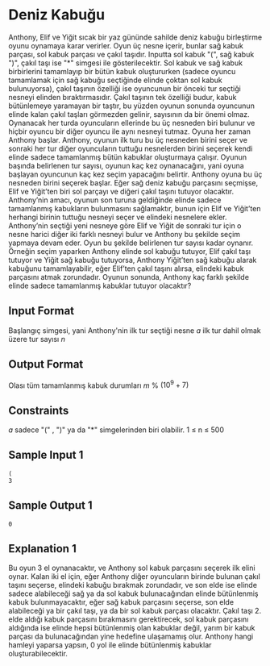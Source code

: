 # Deniz Kabuğu
Anthony, Elif ve Yiğit sıcak bir yaz gününde sahilde deniz kabuğu birleştirme oyunu oynamaya karar verirler. Oyun üç nesne içerir, bunlar sağ kabuk parçası, sol kabuk parçası ve çakıl taşıdır. Inputta sol kabuk "(", sağ kabuk ")", çakıl taşı ise "\*" simgesi ile gösterilecektir. Sol kabuk ve sağ kabuk birbirlerini tamamlayıp bir bütün kabuk oluştururken (sadece oyuncu tamamlamak için sağ kabuğu seçtiğinde elinde çoktan sol kabuk bulunuyorsa), çakıl taşının özelliği ise oyuncunun bir önceki tur seçtiği nesneyi elinden bıraktırmasıdır. Çakıl taşının tek özelliği budur, kabuk bütünlemeye yaramayan bir taştır, bu yüzden oyunun sonunda oyuncunun elinde kalan çakıl taşları görmezden gelinir, sayısının da bir önemi olmaz. Oynanacak her turda oyuncuların ellerinde bu üç nesneden biri bulunur ve hiçbir oyuncu bir diğer oyuncu ile aynı nesneyi tutmaz. Oyuna her zaman Anthony başlar. Anthony, oyunun ilk turu bu üç nesneden birini seçer ve sonraki her tur diğer oyuncuların tuttuğu nesnelerden birini seçerek kendi elinde sadece tamamlanmış bütün kabuklar oluşturmaya çalışır. Oyunun başında belirlenen tur sayısı, oyunun kaç kez oynanacağını, yani oyuna başlayan oyuncunun kaç kez seçim yapacağını belirtir. Anthony oyuna bu üç nesneden birini seçerek başlar. Eğer sağ deniz kabuğu parçasını seçmişse, Elif ve Yiğit’ten biri sol parçayı ve diğeri çakıl taşını tutuyor olacaktır. Anthony’nin amacı, oyunun son turuna geldiğinde elinde sadece tamamlanmış kabukların bulunmasını sağlamaktır, bunun için Elif ve Yiğit’ten herhangi birinin tuttuğu nesneyi seçer ve elindeki nesnelere ekler. Anthony’nin seçtiği yeni nesneye göre Elif ve Yiğit de sonraki tur için o nesne harici diğer iki farklı nesneyi bulur ve Anthony bu şekilde seçim yapmaya devam eder. Oyun bu şekilde belirlenen tur sayısı kadar oynanır. Örneğin seçim yaparken Anthony elinde sol kabuğu tutuyor, Elif çakıl taşı tutuyor ve Yiğit sağ kabuğu tutuyorsa, Anthony Yiğit’ten sağ kabuğu alarak kabuğunu tamamlayabilir, eğer Elif’ten çakıl taşını alırsa, elindeki kabuk parçasını atmak zorundadır. Oyunun sonunda, Anthony kaç farklı şekilde elinde sadece tamamlanmış kabuklar tutuyor olacaktır?

## Input Format
Başlangıç simgesi, yani Anthony'nin ilk tur seçtiği nesne $a$ ilk tur dahil olmak üzere tur sayısı $n$

## Output Format
Olası tüm tamamlanmış kabuk durumları $m$ % $(10^{9}+7)$

## Constraints
$a$ sadece "(" , ")" ya da "\*" simgelerinden biri olabilir. 1 $\leq$ n $\leq$ 500

## Sample Input 1
```
(
3
```

## Sample Output 1
```
0
```

## Explanation 1
Bu oyun 3 el oynanacaktır, ve Anthony sol kabuk parçasını seçerek ilk elini oynar. Kalan iki el için, eğer Anthony diğer oyuncuların birinde bulunan çakıl taşını seçerse, elindeki kabuğu bırakmak zorundadır, ve son elde ise elinde sadece alabileceği sağ ya da sol kabuk bulunacağından elinde bütünlenmiş kabuk bulunmayacaktır, eğer sağ kabuk parçasını seçerse, son elde alabileceği ya bir çakıl taşı, ya da bir sol kabuk parçası olacaktır. Çakıl taşı 2. elde aldığı kabuk parçasını bırakmasını gerektirecek, sol kabuk parçasını aldığında ise elinde hepsi bütünlenmiş olan kabuklar değil, yarım bir kabuk parçası da bulunacağından yine hedefine ulaşamamış olur. Anthony hangi hamleyi yaparsa yapsın, 0 yol ile elinde bütünlenmiş kabuklar oluşturabilecektir.